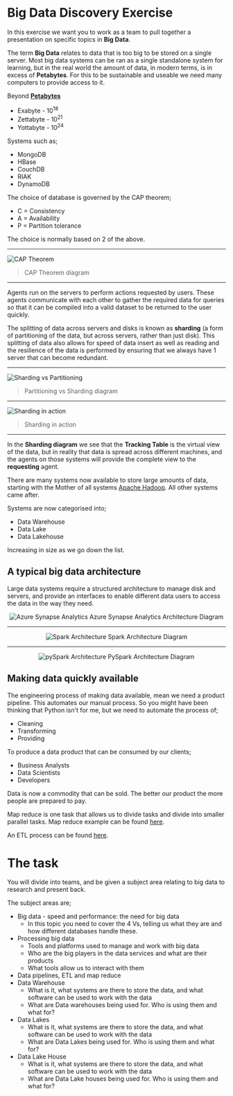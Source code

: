 # Big Data Discovery Exercise

In this exercise we want you to work as a team to pull together a presentation on specific topics in **Big Data**.

The term **Big Data** relates to data that is too big to be stored on a single server.  Most big data systems can be ran as a single standalone system for learning, but in the real world the amount of data, in modern terms, is in excess of **Petabytes**.  For this to be sustainable and useable we need many computers to provide access to it.

Beyond **[Petabytes](https://www.idtech.com/blog/orders-of-magnitude-digital-data)**

* Exabyte - 10<sup>18</sup>
* Zettabyte - 10<sup>21</sup>
* Yottabyte - 10<sup>24</sup>

Systems such as;

* MongoDB
* HBase
* CouchDB
* RIAK
* DynamoDB

The choice of database is governed by the CAP theorem;

* C = Consistency
* A = Availability
* P = Partition tolerance

The choice is normally based on 2 of the above.

---

![CAP Theorem](images/scalability-cap-theorem1.webp)

> CAP Theorem diagram

---

Agents run on the servers to perform actions requested by users.  These agents communicate with each other to gather the required data for queries so that it can be compiled into a valid dataset to be returned to the user quickly.

The splitting of data across servers and disks is known as **sharding** (a form of partitioning of the data, but across servers, rather than just disk).  This splitting of data also allows for speed of data insert as well as reading and the resilience of the data is performed by ensuring that we always have 1 server that can become redundant.

---

![Sharding vs Partitioning](images/sharding_vs_partitioning.png)

> Partitioning vs Sharding diagram

---

![Sharding in action](images/DB-Shard-Pic-1-e1513014455288.png)

> Sharding in action

---

In the **Sharding diagram** we see that the **Tracking Table** is the virtual view of the data, but in reality that data is spread across different machines, and the agents on those systems will provide the complete view to the **requesting** agent.

There are many systems now available to store large amounts of data, starting with the Mother of all systems [Apache Hadoop](https://hadoop.apache.org).  All other systems came after.

Systems are now categorised into;

* Data Warehouse
* Data Lake
* Data Lakehouse

Increasing in size as we go down the list.

## A typical big data architecture

Large data systems require a structured architecture to manage disk and servers, and provide an interfaces to enable different data users to access the data in the way they need.

<center>

![Azure Synapse Analytics](images/cdmutilv2.webp)
Azure Synapse Analytics Architecture Diagram

---

![Spark Architecture](images/sparkArch.png)
Spark Architecture Diagram

---

![pySpark Architecture](images/pySparkArch.png)
PySpark Architecture Diagram
</center>

## Making data quickly available

The engineering process of making data available, mean we need a product pipeline.  This automates our manual process.  So you might have been thinking that Python isn't for me, but we need to automate the process of;

* Cleaning
* Transforming
* Providing

To produce a data product that can be consumed by our clients;

* Business Analysts
* Data Scientists
* Developers

Data is now a commodity that can be sold.  The better our product the more people are prepared to pay.

Map reduce is one task that allows us to divide tasks and divide into smaller parallel tasks.  Map reduce example can be found [here](../DataEng/README.md).

An ETL process can be found [here](../DataEng/DataEngTask2-ETL.md).

# The task

You will divide into teams, and be given a subject area relating to big data to research and present back.

The subject areas are;

* Big data - speed and performance: the need for big data
    * In this topic you need to cover the 4 Vs, telling us what they are and how different databases handle these.
* Processing big data
    * Tools and platforms used to manage and work with big data
    * Who are the big players in the data services and what are their products
    * What tools allow us to interact with them
* Data pipelines, ETL and map reduce
* Data Warehouse
    * What is it, what systems are there to store the data, and what software can be used to work with the data
    * What are Data warehouses being used for.  Who is using them and what for?
* Data Lakes
    * What is it, what systems are there to store the data, and what software can be used to work with the data
    * What are Data Lakes being used for.  Who is using them and what for?
* Data Lake House
    * What is it, what systems are there to store the data, and what software can be used to work with the data
    * What are Data Lake houses being used for.  Who is using them and what for?